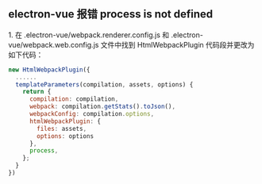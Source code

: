 

## electron-vue 报错 process is not defined

1. 在 .electron-vue/webpack.renderer.config.js 和 .electron-vue/webpack.web.config.js 文件中找到 HtmlWebpackPlugin 代码段并更改为如下代码：

```javascript
new HtmlWebpackPlugin({
  ......
  templateParameters(compilation, assets, options) {
    return {
      compilation: compilation,
      webpack: compilation.getStats().toJson(),
      webpackConfig: compilation.options,
      htmlWebpackPlugin: {
        files: assets,
        options: options
      },
      process,
    };
  }
})
```

 